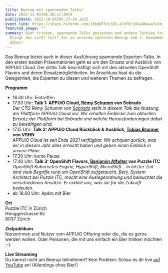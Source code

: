```yaml
---
title: Beerup mit spannenden Talks!
date: 2022-11-01T06:38:17.097Z
publishdate: 2022-10-06T05:37:34.163Z
event_link: https://share.hsforms.com/15kqDF5rLS8i-aCVFDrjOGw48awa?utm_source=hs_email&utm_medium=email&_hsenc=p2ANqtz-_IEnfNHWpw-PFwrWwukgpPYd7wGzDB0WGc3ZMwm0_oZ17H8AQyTf4dWQgpo4KDOitN6SBx
featured_image: ""
summary: Bier trinken, spannende Talks geniessen und andere Techies treffen.
  Klingt das nicht toll? Sei an unserem nächsten Beerup vom 1. November 2022 mit
  dabei!
---
```

Das Beerup bietet auch in dieser Ausführung spannende Experten-Talks. In den ersten beiden Präsentationen geht es um den Einsatz und Ausblick von APPUiO Cloud. Der dritte Talk beschäftigt sich mit den aktuellen OpenShift Flavors und deren Einsatzmöglichkeiten. Im Anschluss hast du die Gelegenheit, die Experten zu diesen und weiteren Themen zu befragen.

**Programm**

* 16.30 Uhr: Eintreffen
* 17.00 Uhr: **Talk 1: APPUiO Cloud, [Rémy Schumm](https://landing.sobrado.ch/de/about-us/?utm_source=hs_email&utm_medium=email&_hsenc=p2ANqtz-_IEnfNHWpw-PFwrWwukgpPYd7wGzDB0WGc3ZMwm0_oZ17H8AQyTf4dWQgpo4KDOitN6SBx) von Sobrado**\
  *Der CTO Rémy Schumm von [Sobrado](https://landing.sobrado.ch/?utm_source=hs_email&utm_medium=email&_hsenc=p2ANqtz-_IEnfNHWpw-PFwrWwukgpPYd7wGzDB0WGc3ZMwm0_oZ17H8AQyTf4dWQgpo4KDOitN6SBx) stellt in diesem Talk die Nutzung der Plattform APPUiO Cloud vor. Wir erhalten Einblicke zum aktuellen Einsatz der Plattform bei Sobrado und welche Herausforderungen dabei zu bewältigen sind.*
* 17.15 Uhr: **Talk 2: APPUiO Cloud Rückblick & Ausblick, [Tobias Brunner](https://www.vshn.ch/team/?utm_source=hs_email&utm_medium=email&_hsenc=p2ANqtz-_IEnfNHWpw-PFwrWwukgpPYd7wGzDB0WGc3ZMwm0_oZ17H8AQyTf4dWQgpo4KDOitN6SBx) von VSHN**\
  *APPUiO Cloud ist seit Ende 2021 verfügbar. Wir schauen zurück, was wir in diesem Jahr alles erreicht haben und geben einen Einblick in unsere Pläne.*
* 17.30 Uhr: kurze Pause
* 17.40 Uhr: **Talk 3: OpenShift Flavors, [Benjamin Affolter](https://www.puzzle.ch/de/blog/articles/author/baffolter?utm_source=hs_email&utm_medium=email&_hsenc=p2ANqtz-_IEnfNHWpw-PFwrWwukgpPYd7wGzDB0WGc3ZMwm0_oZ17H8AQyTf4dWQgpo4KDOitN6SBx) von Puzzle ITC**\
  *OpenShift Kubernetes Engine, HyperShift, MicroShift... In letzter Zeit sind viele Begriffe rund um OpenShift aufgetaucht. Benj, System Architect bei Puzzle ITC, macht eine Auslegeordnung und beleuchtet die verschiedenen Ansätze. Er erklärt uns, was sie für die Zukunft bedeuten.*
* ab 18.00 Uhr: Apéro mit Bier

**Ort**\
Puzzle ITC in Zürich\
Hönggerstrasse 65\
8037 Zürich

**Zielpublikum**\
Nutzerinnen und Nutzer vom APPUiO Offering oder die, die es gerne werden wollen. Oder Personen, die mit uns einfach ein Bier trinken möchten ;-).

**Live Streaming**\
Du kannst nicht am Beerup teilnehmen? Kein Problem: Schau es dir live [auf YouTube](https://www.youtube.com/watch?v=L7cQE0F2iPM) an! (Allerdings ohne Bier!)
